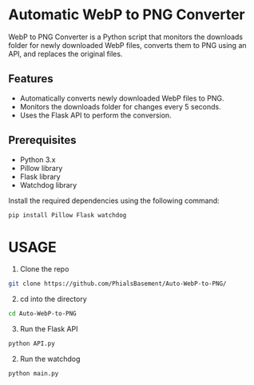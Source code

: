 # Automatic WebP to PNG Converter

WebP to PNG Converter is a Python script that monitors the downloads folder for newly downloaded WebP files, converts them to PNG using an API, and replaces the original files.

## Features

- Automatically converts newly downloaded WebP files to PNG.
- Monitors the downloads folder for changes every 5 seconds.
- Uses the Flask API to perform the conversion.

## Prerequisites

- Python 3.x
- Pillow library
- Flask library
- Watchdog library

Install the required dependencies using the following command:

```bash
pip install Pillow Flask watchdog
```
# USAGE

1. Clone the repo
```bash
git clone https://github.com/PhialsBasement/Auto-WebP-to-PNG/
```
2. cd into the directory
```bash
cd Auto-WebP-to-PNG
```
3. Run the Flask API
```bash
python API.py
```
2. Run the watchdog
```bash
python main.py
``` 
